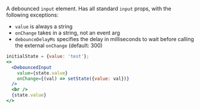 A debounced `input` element. Has all standard `input` props, with the following exceptions:

- `value` is always a string
- `onChange` takes in a string, not an event arg
- `debounceDelayMs` specifies the delay in milliseconds to wait before calling the external `onChange` (default: 300)

```jsx
initialState = {value: 'test'};
<>
  <DebouncedInput
    value={state.value}
    onChange={(val) => setState({value: val})}
  />
  <br />
  {state.value}
</>
```
